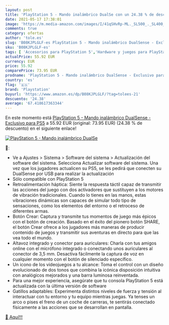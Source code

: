 ```yaml
---
layout: post
title: 'PlayStation 5 - Mando inalámbrico DualSe con un 24.38 % de descuento'
date: 2021-05-17 17:38:01
image: 'https://m.media-amazon.com/images/I/41qSHvRp-ML._SL500_._SL400_.jpg'
comments: true
category: ofertas
author: 'tole.es'
slug: 'B08KJPLGLF-es PlayStation 5 - Mando inalámbrico DualSense - Exclusivo...'
sku: 'B08KJPLGLF-es'
tags: [ 'Accesorios para PlayStation 5','Hardware y juegos para PlayStation 5','Mandos y controles para PlayStation 5','Videojuegos','playstation','ps5', ]
actualPrice: 55.92 EUR
currency: EUR
price: 55.92
comparePrice: 73.95 EUR
prodname: 'PlayStation 5 - Mando inalámbrico DualSense - Exclusivo para PS5'
country: 'es'
flag: '🇪🇸'
brand: 'Playstation'
buyurl: 'https://www.amazon.es/dp/B08KJPLGLF/?tag=tolees-21'
descuento: '24.38'
average: '67.418617363344'
---
```


En este momento está [PlayStation 5 - Mando inalámbrico DualSense - Exclusivo para PS5](https://www.amazon.es/dp/B08KJPLGLF/?tag=tolees-21) a 55.92 EUR (original: 73.95 EUR) (24.38 %  de descuento) en el siguiente enlace!

[![PlayStation 5 - Mando inalámbrico DualSe](https://m.media-amazon.com/images/I/41qSHvRp-ML._SL500_._SL400_.jpg)](https://www.amazon.es/dp/B08KJPLGLF/?tag=tolees-21)

🔎:

- Ve a Ajustes > Sistema > Software del sistema > Actualización del software del sistema. Selecciona Actualizar software del sistema. Una vez que los jugadores actualicen su PS5, se les pedirá que conecten su DualSense por USB para realizar la actualización
- Sólo compatible con PlayStation 5
- Retroalimentación háptica: Siente la respuesta táctil capaz de transmitir las acciones del juego con dos activadores que sustituyen a los motores de vibración tradicionales. Cuando lo tienes en las manos, estas vibraciones dinámicas son capaces de simular todo tipo de sensaciones, como los elementos del entorno o el retroceso de diferentes armas.
- Botón Crear: Captura y transmite tus momentos de juego más épicos con el botón de creación. Basado en el éxito del pionero botón SHARE, el botón Crear ofrece a los jugadores más maneras de producir contenido de juegos y transmitir sus aventuras en directo para que las vea todo el mundo.
- Altavoz integrado y conector para auriculares: Charla con tus amigos online con el micrófono integrado o conectando unos auriculares al conector de 3,5 mm. Desactiva fácilmente la captura de voz en cualquier momento con el botón de silenciado específico.
- Un icono de los videojuegos a tu alcance: Toma el control con un diseño evolucionado de dos tonos que combina la icónica disposición intuitiva con analógicos mejorados y una barra luminosa reinventada.
- Para una mejor experiencia, asegúrate que tu consola PlayStation 5 está actualizada con la última versión de software
- Gatillos adaptables: Experimenta distintos niveles de fuerza y tensión al interactuar con tu entorno y tu equipo mientras juegas. Ya tenses un arco o pises el freno de un coche de carreras, te sentirás conectado físicamente a las acciones que se desarrollan en pantalla.

[🛒 Aquí!!!](https://www.amazon.es/dp/B08KJPLGLF/?tag=tolees-21)
